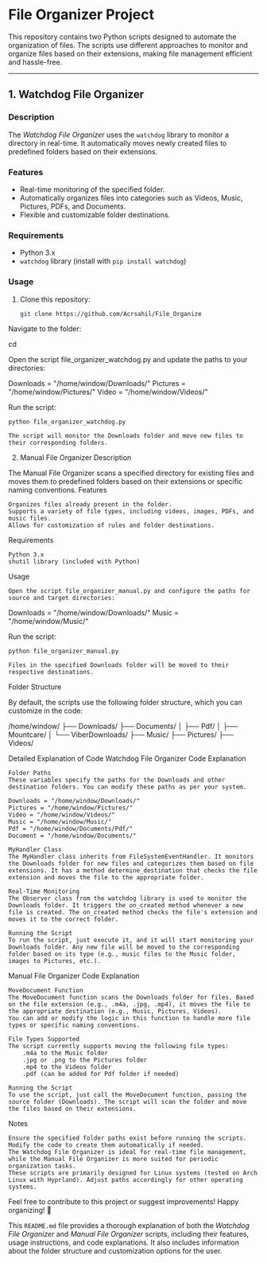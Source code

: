 # **File Organizer Project**

This repository contains two Python scripts designed to automate the organization of files. The scripts use different approaches to monitor and organize files based on their extensions, making file management efficient and hassle-free.

---

## **1. Watchdog File Organizer**

### **Description**  
The *Watchdog File Organizer* uses the `watchdog` library to monitor a directory in real-time. It automatically moves newly created files to predefined folders based on their extensions.

### **Features**  
* Real-time monitoring of the specified folder.  
* Automatically organizes files into categories such as Videos, Music, Pictures, PDFs, and Documents.  
* Flexible and customizable folder destinations.

### **Requirements**  
* Python 3.x  
* `watchdog` library (install with `pip install watchdog`)  

### **Usage**  
1. Clone this repository:
   ```bash
   git clone https://github.com/Acrsahil/File_Organize
Navigate to the folder:

cd <your-repo-folder>

Open the script file_organizer_watchdog.py and update the paths to your directories:

Downloads = "/home/window/Downloads/"
Pictures = "/home/window/Pictures/"
Video = "/home/window/Videos/"

Run the script:

    python file_organizer_watchdog.py

    The script will monitor the Downloads folder and move new files to their corresponding folders.

2. Manual File Organizer
Description

The Manual File Organizer scans a specified directory for existing files and moves them to predefined folders based on their extensions or specific naming conventions.
Features

    Organizes files already present in the folder.
    Supports a variety of file types, including videos, images, PDFs, and music files.
    Allows for customization of rules and folder destinations.

Requirements

    Python 3.x
    shutil library (included with Python)

Usage

    Open the script file_organizer_manual.py and configure the paths for source and target directories:

Downloads = "/home/window/Downloads/"
Music = "/home/window/Music/"

Run the script:

    python file_organizer_manual.py

    Files in the specified Downloads folder will be moved to their respective destinations.

Folder Structure

By default, the scripts use the following folder structure, which you can customize in the code:

/home/window/
├── Downloads/
├── Documents/
│   ├── Pdf/
│   ├── Mountcare/
│   └── ViberDownloads/
├── Music/
├── Pictures/
├── Videos/

Detailed Explanation of Code
Watchdog File Organizer Code Explanation

    Folder Paths
    These variables specify the paths for the Downloads and other destination folders. You can modify these paths as per your system.

    Downloads = "/home/window/Downloads/"
    Pictures = "/home/window/Pictures/"
    Video = "/home/window/Videos/"
    Music = "/home/window/Music/"
    Pdf = "/home/window/Documents/Pdf/"
    Document = "/home/window/Documents/"

    MyHandler Class
    The MyHandler class inherits from FileSystemEventHandler. It monitors the Downloads folder for new files and categorizes them based on file extensions. It has a method determine_destination that checks the file extension and moves the file to the appropriate folder.

    Real-Time Monitoring
    The Observer class from the watchdog library is used to monitor the Downloads folder. It triggers the on_created method whenever a new file is created. The on_created method checks the file's extension and moves it to the correct folder.

    Running the Script
    To run the script, just execute it, and it will start monitoring your Downloads folder. Any new file will be moved to the corresponding folder based on its type (e.g., music files to the Music folder, images to Pictures, etc.).

Manual File Organizer Code Explanation

    MoveDocument Function
    The MoveDocument function scans the Downloads folder for files. Based on the file extension (e.g., .m4a, .jpg, .mp4), it moves the file to the appropriate destination (e.g., Music, Pictures, Videos).
    You can add or modify the logic in this function to handle more file types or specific naming conventions.

    File Types Supported
    The script currently supports moving the following file types:
        .m4a to the Music folder
        .jpg or .png to the Pictures folder
        .mp4 to the Videos folder
        .pdf (can be added for Pdf folder if needed)

    Running the Script
    To use the script, just call the MoveDocument function, passing the source folder (Downloads). The script will scan the folder and move the files based on their extensions.

Notes

    Ensure the specified folder paths exist before running the scripts. Modify the code to create them automatically if needed.
    The Watchdog File Organizer is ideal for real-time file management, while the Manual File Organizer is more suited for periodic organization tasks.
    These scripts are primarily designed for Linux systems (tested on Arch Linux with Hyprland). Adjust paths accordingly for other operating systems.

Feel free to contribute to this project or suggest improvements! Happy organizing! 🚀


This `README.md` file provides a thorough explanation of both the *Watchdog File Organizer* and *Manual File Organizer* scripts, including their features, usage instructions, and code explanations. It also includes information about the folder structure and customization options for the user.
